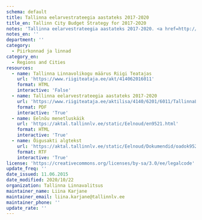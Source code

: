 ```yaml
---
schema: default
title: Tallinna eelarvestrateegia aastateks 2017-2020
title_en: Tallinn City Budget Strategy for 2017-2020
notes: 'Tallinna eelarvestrateegia aastateks 2017-2020. <a href=http://www.tallinn.ee/eelarve>Tallinna eelarved</a>.'
notes_en: ''
department: ''
category:
  - Piirkonnad ja linnad
category_en:
  - Regions and Cities
resources:
  - name: Tallinna Linnavolikogu määrus Riigi Teatajas
    url: 'https://www.riigiteataja.ee/akt/414062016011'
    format: HTML
    interactive: 'False'
  - name: Tallinna eelarvestrateegia aastateks 2017-2020
    url: 'https://www.riigiteataja.ee/aktilisa/4140/6201/6011/TallinnaLVK_m14_lisa.pdf#'
    format: PDF
    interactive: 'True'
  - name: Eelnõu menetluskäik
    url: 'https://aktal.tallinnlv.ee/static/Eelnoud/en9521.html'
    format: HTML
    interactive: 'True'
  - name: Õigusakti algtekst
    url: 'https://aktal.tallinnlv.ee/static/Eelnoud/Dokumendid/oadok9521.rtf'
    format: RTF
    interactive: 'True'
license: 'https://creativecommons.org/licenses/by-sa/3.0/ee/legalcode'
update_freq: ''
date_issued: 11.06.2015
date_modified: 2020/10/22
organization: Tallinna Linnavalitsus
maintainer_name: Liina Karjane
maintainer_email: liina.karjane@tallinnlv.ee
maintainer_phone: ''
update_rate: ''
---
```

